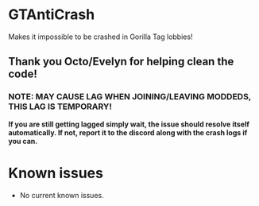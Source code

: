 # GTAntiCrash
Makes it impossible to be crashed in Gorilla Tag lobbies!
## Thank you Octo/Evelyn for helping clean the code!
### NOTE: MAY CAUSE LAG WHEN JOINING/LEAVING MODDEDS, THIS LAG IS TEMPORARY!
**If you are still getting lagged simply wait, the issue should resolve itself automatically. If not, report it to the discord along with the crash logs if you can.**

# Known issues
- No current known issues.

